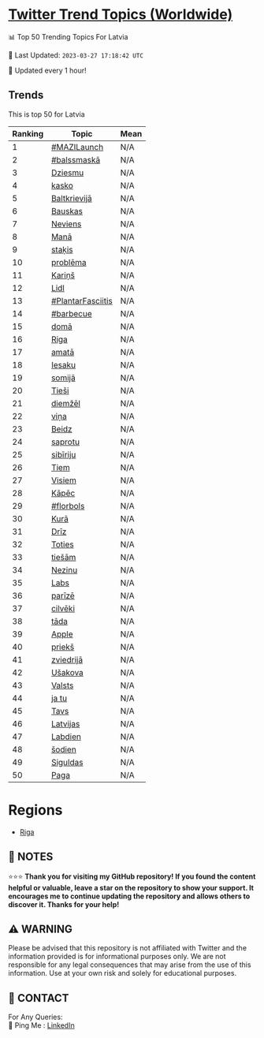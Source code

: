 [Twitter Trend Topics (Worldwide)](https://github.com/ErcinDedeoglu/Twitter-Trend-Topics)
==========


📊 Top 50 Trending Topics For Latvia

📆 Last Updated: `2023-03-27 17:18:42 UTC`

🔧 Updated every 1 hour!


## Trends

This is top 50 for Latvia

| Ranking | Topic | Mean |
| ------- | ------------ | ------------ |
| 1 | [#MAZILaunch](http://twitter.com/search?q=%23MAZILaunch) | N/A |
| 2 | [#balssmaskā](http://twitter.com/search?q=%23balssmask%c4%81) | N/A |
| 3 | [Dziesmu](http://twitter.com/search?q=Dziesmu) | N/A |
| 4 | [kasko](http://twitter.com/search?q=kasko) | N/A |
| 5 | [Baltkrievijā](http://twitter.com/search?q=Baltkrievij%c4%81) | N/A |
| 6 | [Bauskas](http://twitter.com/search?q=Bauskas) | N/A |
| 7 | [Neviens](http://twitter.com/search?q=Neviens) | N/A |
| 8 | [Manā](http://twitter.com/search?q=Man%c4%81) | N/A |
| 9 | [staķis](http://twitter.com/search?q=sta%c4%b7is) | N/A |
| 10 | [problēma](http://twitter.com/search?q=probl%c4%93ma) | N/A |
| 11 | [Kariņš](http://twitter.com/search?q=Kari%c5%86%c5%a1) | N/A |
| 12 | [Lidl](http://twitter.com/search?q=Lidl) | N/A |
| 13 | [#PlantarFasciitis](http://twitter.com/search?q=%23PlantarFasciitis) | N/A |
| 14 | [#barbecue](http://twitter.com/search?q=%23barbecue) | N/A |
| 15 | [domā](http://twitter.com/search?q=dom%c4%81) | N/A |
| 16 | [Riga](http://twitter.com/search?q=Riga) | N/A |
| 17 | [amatā](http://twitter.com/search?q=amat%c4%81) | N/A |
| 18 | [Iesaku](http://twitter.com/search?q=Iesaku) | N/A |
| 19 | [somijā](http://twitter.com/search?q=somij%c4%81) | N/A |
| 20 | [Tieši](http://twitter.com/search?q=Tie%c5%a1i) | N/A |
| 21 | [diemžēl](http://twitter.com/search?q=diem%c5%be%c4%93l) | N/A |
| 22 | [viņa](http://twitter.com/search?q=vi%c5%86a) | N/A |
| 23 | [Beidz](http://twitter.com/search?q=Beidz) | N/A |
| 24 | [saprotu](http://twitter.com/search?q=saprotu) | N/A |
| 25 | [sibīriju](http://twitter.com/search?q=sib%c4%abriju) | N/A |
| 26 | [Tiem](http://twitter.com/search?q=Tiem) | N/A |
| 27 | [Visiem](http://twitter.com/search?q=Visiem) | N/A |
| 28 | [Kāpēc](http://twitter.com/search?q=K%c4%81p%c4%93c) | N/A |
| 29 | [#florbols](http://twitter.com/search?q=%23florbols) | N/A |
| 30 | [Kurā](http://twitter.com/search?q=Kur%c4%81) | N/A |
| 31 | [Drīz](http://twitter.com/search?q=Dr%c4%abz) | N/A |
| 32 | [Toties](http://twitter.com/search?q=Toties) | N/A |
| 33 | [tiešām](http://twitter.com/search?q=tie%c5%a1%c4%81m) | N/A |
| 34 | [Nezinu](http://twitter.com/search?q=Nezinu) | N/A |
| 35 | [Labs](http://twitter.com/search?q=Labs) | N/A |
| 36 | [parīzē](http://twitter.com/search?q=par%c4%abz%c4%93) | N/A |
| 37 | [cilvēki](http://twitter.com/search?q=cilv%c4%93ki) | N/A |
| 38 | [tāda](http://twitter.com/search?q=t%c4%81da) | N/A |
| 39 | [Apple](http://twitter.com/search?q=Apple) | N/A |
| 40 | [priekš](http://twitter.com/search?q=priek%c5%a1) | N/A |
| 41 | [zviedrijā](http://twitter.com/search?q=zviedrij%c4%81) | N/A |
| 42 | [Ušakova](http://twitter.com/search?q=U%c5%a1akova) | N/A |
| 43 | [Valsts](http://twitter.com/search?q=Valsts) | N/A |
| 44 | [ja tu](http://twitter.com/search?q=ja+tu) | N/A |
| 45 | [Tavs](http://twitter.com/search?q=Tavs) | N/A |
| 46 | [Latvijas](http://twitter.com/search?q=Latvijas) | N/A |
| 47 | [Labdien](http://twitter.com/search?q=Labdien) | N/A |
| 48 | [šodien](http://twitter.com/search?q=%c5%a1odien) | N/A |
| 49 | [Siguldas](http://twitter.com/search?q=Siguldas) | N/A |
| 50 | [Paga](http://twitter.com/search?q=Paga) | N/A |



# Regions

* [Riga](</Latvia/Riga.md>)



## 📝 NOTES

⭐⭐⭐ **Thank you for visiting my GitHub repository! If you found the content helpful or valuable, leave a star on the repository to show your support. It encourages me to continue updating the repository and allows others to discover it. Thanks for your help!**


## ⚠️ WARNING

Please be advised that this repository is not affiliated with Twitter and the information provided is for informational purposes only. We are not responsible for any legal consequences that may arise from the use of this information. Use at your own risk and solely for educational purposes.


## 📨 CONTACT

 For Any Queries:  
            🏓 Ping Me : [LinkedIn](https://www.linkedin.com/in/ercindedeoglu/)
